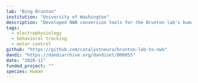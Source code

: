 ```yaml
---
lab: "Bing Brunton"
institution: "University of Washington"
description: "Developed NWB conversion tools for the Brunton lab's human neurobehavioral datasets, including the AJILE12 dataset featuring synchronized intracranial neural recordings and upper body pose trajectories. The conversion pipeline handles complex behavioral data including reach events, position tracking, and long-term naturalistic recordings spanning multiple modalities."
tags: 
  - electrophysiology
  - behavioral tracking
  - motor control
github: "https://github.com/catalystneuro/brunton-lab-to-nwb"
dandi: "https://dandiarchive.org/dandiset/000055"
date: "2020-11"
funded_project: ""
species: Human
---
```

